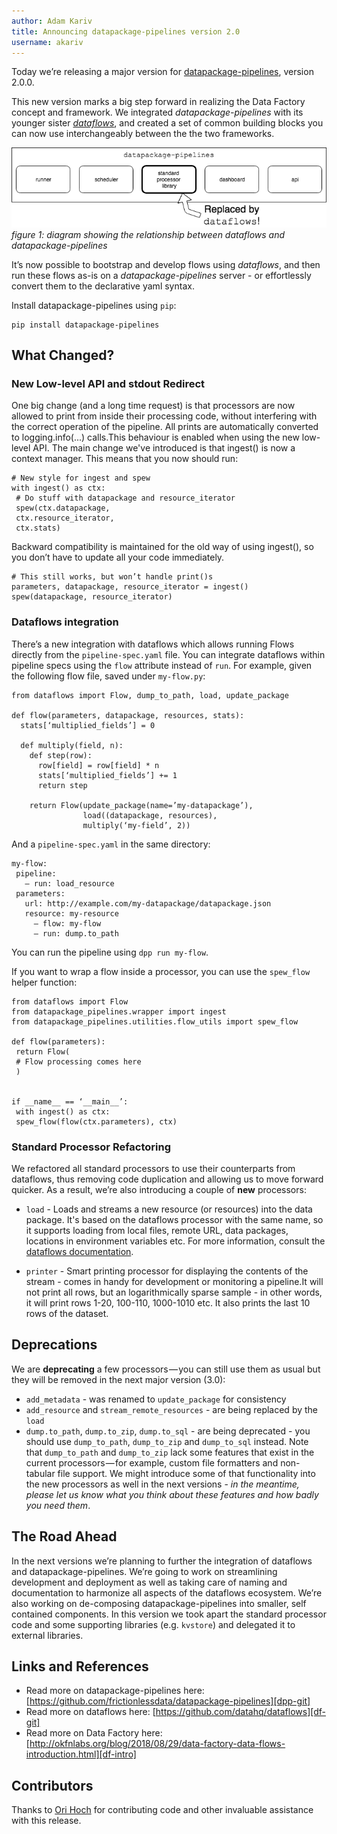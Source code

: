 ```yaml
---
author: Adam Kariv
title: Announcing datapackage-pipelines version 2.0
username: akariv
---
```

Today we’re releasing a major version for [datapackage-pipelines][dpp], version 2.0.0.

This new version marks a big step forward in realizing the Data Factory concept and framework. We integrated *datapackage-pipelines* with its younger sister *[dataflows][df-git]*, and created a set of common building blocks you can now use interchangeably between the the two frameworks.

![diagram showing the relationship between dataflows and datapackage-pipelines](/img/posts/dataflows-and-dpp.png)
<br/>
*figure 1: diagram showing the relationship between dataflows and datapackage-pipelines*

It’s now possible to bootstrap and develop flows using *dataflows*, and then run these flows as-is on a *datapackage-pipelines* server - or effortlessly convert them to the declarative yaml syntax.

Install datapackage-pipelines using `pip`:

```
pip install datapackage-pipelines
```

## What Changed?

### New Low-level API and stdout Redirect

One big change (and a long time request) is that processors are now allowed to print from inside their processing code, without interfering with the correct operation of the pipeline. All prints are automatically converted to logging.info(...) calls.This behaviour is enabled when using the new low-level API. The main change we've introduced is that ingest() is now a context manager. This means that you now should run:

```
# New style for ingest and spew
with ingest() as ctx:
 # Do stuff with datapackage and resource_iterator
 spew(ctx.datapackage,
 ctx.resource_iterator,
 ctx.stats)
 ```

Backward compatibility is maintained for the old way of using ingest(), so you don’t have to update all your code immediately.

```
# This still works, but won’t handle print()s
parameters, datapackage, resource_iterator = ingest()
spew(datapackage, resource_iterator)
```

### Dataflows integration

There’s a new integration with dataflows which allows running Flows directly from the `pipeline-spec.yaml` file.
You can integrate dataflows within pipeline specs using the `flow` attribute instead of `run`. For example, given the following flow file, saved under `my-flow.py`:
```
from dataflows import Flow, dump_to_path, load, update_package
​
def flow(parameters, datapackage, resources, stats):
  stats[‘multiplied_fields’] = 0
 ​
  def multiply(field, n):
    def step(row):
      row[field] = row[field] * n
      stats[‘multiplied_fields’] += 1
      return step
​
    return Flow(update_package(name=’my-datapackage’),
                load((datapackage, resources),
                multiply(‘my-field’, 2))
```

And a `pipeline-spec.yaml` in the same directory:
```
my-flow:
 pipeline:
   — run: load_resource
 parameters:
   url: http://example.com/my-datapackage/datapackage.json
   resource: my-resource
     — flow: my-flow
     — run: dump.to_path
```

You can run the pipeline using `dpp run my-flow`.

If you want to wrap a flow inside a processor, you can use the `spew_flow` helper function:

```
from dataflows import Flow
from datapackage_pipelines.wrapper import ingest
from datapackage_pipelines.utilities.flow_utils import spew_flow
​
def flow(parameters):
 return Flow(
 # Flow processing comes here
 )
​
​
if __name__ == ‘__main__’:
 with ingest() as ctx:
 spew_flow(flow(ctx.parameters), ctx)
 ```

### Standard Processor Refactoring
We refactored all standard processors to use their counterparts from dataflows, thus removing code duplication and allowing us to move forward quicker. As a result, we’re also introducing a couple of **new** processors:

- `load` - Loads and streams a new resource (or resources) into the data package. It's based on the dataflows processor with the same name, so it supports loading from local files, remote URL, data packages, locations in environment variables etc. For more information, consult the [dataflows documentation][df-doc].

- `printer` - Smart printing processor for displaying the contents of the stream - comes in handy for development or monitoring a pipeline.It will not print all rows, but an logarithmically sparse sample - in other words, it will print rows 1-20, 100-110, 1000-1010 etc. It also prints the last 10 rows of the dataset.

## Deprecations

We are **deprecating** a few processors — you can still use them as usual but they will be removed in the next major version (3.0):

- `add_metadata` - was renamed to `update_package` for consistency
- `add_resource` and `stream_remote_resources` - are being replaced by the `load`
- `dump.to_path`, `dump.to_zip`, `dump.to_sql` - are being deprecated - you should use `dump_to_path`, `dump_to_zip` and `dump_to_sql` instead.
Note that `dump_to_path` and `dump_to_zip` lack some features that exist in the current processors — for example, custom file formatters and non-tabular file support. We might introduce some of that functionality into the new processors as well in the next versions - *in the meantime, please let us know what you think about these features and how badly you need them*.

## The Road Ahead

In the next versions we’re planning to further the integration of dataflows and datapackage-pipelines. We’re going to work on streamlining development and deployment as well as taking care of naming and documentation to harmonize all aspects of the dataflows ecosystem.
We’re also working on de-composing datapackage-pipelines into smaller, self contained components. In this version we took apart the standard processor code and some supporting libraries (e.g. `kvstore`) and delegated it to external libraries.

## Links and References

- Read more on datapackage-pipelines here: [https://github.com/frictionlessdata/datapackage-pipelines][dpp-git]
- Read more on dataflows here: [https://github.com/datahq/dataflows][df-git]
- Read more on Data Factory here: [http://okfnlabs.org/blog/2018/08/29/data-factory-data-flows-introduction.html][df-intro]

## Contributors

Thanks to [Ori Hoch][ori-git] for contributing code and other invaluable assistance with this release.


[dpp]: https://github.com/frictionlessdata/datapackage-pipelines
[dpp-git]: https://github.com/frictionlessdata/datapackage-pipelines
[df-intro]: /blog/2018/08/29/data-factory-data-flows-introduction.html
[df-git]: https://github.com/datahq/dataflows
[df-doc]: https://github.com/datahq/dataflows/blob/master/PROCESSORS.md#load
[ori-git]: https://github.com/OriHoch
